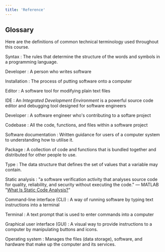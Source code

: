 ```yaml
---
title: 'Reference'
---
```


## Glossary

Here are the definitions of common technical terminology used throughout this course.

Syntax
: The rules that determine the structure of the words and symbols in a programming language.

Developer
: A person who writes software

Installation
: The process of putting software onto a computer

Editor
: A software tool for modifying plain text files

IDE
: An *Integrated Development Environment* is a powerful source code editor and debugging tool designed for software engineers

Developer
: A software engineer who's contributing to a softare project

Codebase
: All the code, functions, and files within a software project

Software documentation
: Written guidance for users of a computer system to understanding how to utilise it.

Package
: A collection of code and functions that is bundled together and distributed for other people to use.

Type
: The data structure that defines the set of values that a variable may contain.

Static analysis
: "a software verification activity that analyses source code for quality, reliability, and security without executing the code." &mdash; MATLAB "[What Is Static Code Analysis?](https://uk.mathworks.com/discovery/static-code-analysis.html)"

Command-line interface (CLI)
: A way of running software by typing text instructions into a terminal

Terminal
: A text prompt that is used to enter commands into a computer

Graphical user interface (GUI)
: A visual way to provide instructions to a computer by manipulating buttons and icons.

Operating system
: Manages the files (data storage), software, and hardware that make up the computer and its services.